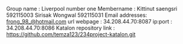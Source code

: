 Group name : Liverpool number one
Membername : Kittinut saengsri 592115003
			 Sirisak Wongwal   592115031
Email addresses: frong_98_@hotmail.com
url webpage : 34.208.44.70:8087
ip:port : 34.208.44.70:8086
Katalon repository link : https://github.com/temza123/234project-katalon.git
